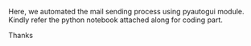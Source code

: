 Here, we automated the mail sending process using pyautogui module. Kindly refer the python notebook attached along for coding part.

Thanks
